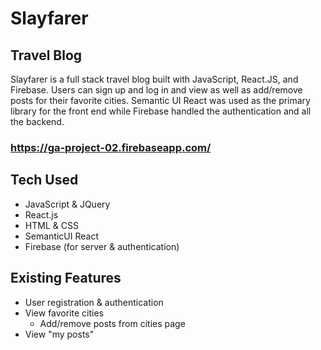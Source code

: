 # Slayfarer
## Travel Blog

Slayfarer is a full stack travel blog built with JavaScript, React.JS, and Firebase. Users can sign up and log in and view as well as add/remove posts for their favorite cities. Semantic UI React was used as the primary library for the front end while Firebase handled the authentication and all the backend.

### https://ga-project-02.firebaseapp.com/


## Tech Used
* JavaScript & JQuery
* React.js
* HTML & CSS
* SemanticUI React
* Firebase (for server & authentication)


## Existing Features
* User registration & authentication
* View favorite cities
    * Add/remove posts from cities page
* View "my posts"




